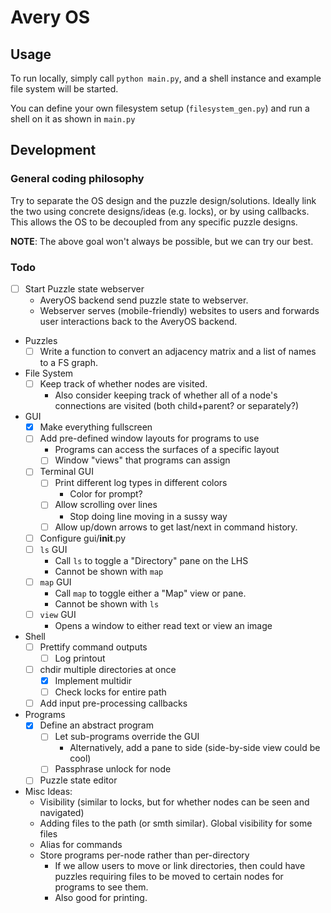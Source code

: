 # Avery OS

## Usage

To run locally, simply call `python main.py`, and a shell instance and example
file system will be started.

You can define your own filesystem setup (`filesystem_gen.py`) and run a shell 
on it as shown in `main.py`

## Development

### General coding philosophy

Try to separate the OS design and the puzzle design/solutions. Ideally link
the two using concrete designs/ideas (e.g. locks), or by using callbacks. This
allows the OS to be decoupled from any specific puzzle designs.

**NOTE**: The above goal won't always be possible, but we can try our best.

### Todo

- [ ] Start Puzzle state webserver
  - AveryOS backend send puzzle state to webserver.
  - Webserver serves (mobile-friendly) websites to users and forwards user interactions
    back to the AveryOS backend.
- Puzzles
  - [ ] Write a function to convert an adjacency matrix and a list of names to a
        FS graph.
- File System
  - [ ] Keep track of whether nodes are visited.
    - Also consider keeping track of whether all of a node's connections are
      visited (both child+parent? or separately?)
- GUI
  - [x] Make everything fullscreen
  - [ ] Add pre-defined window layouts for programs to use
    - Programs can access the surfaces of a specific layout
    - [ ] Window "views" that programs can assign
  - [ ] Terminal GUI
    - [ ] Print different log types in different colors
      - Color for prompt?
    - [ ] Allow scrolling over lines
      - Stop doing line moving in a sussy way
    - [ ] Allow up/down arrows to get last/next in command history.
  - [ ] Configure gui/__init__.py
  - [ ] `ls` GUI
    - Call `ls` to toggle a "Directory" pane on the LHS
    - Cannot be shown with `map`
  - [ ] `map` GUI
    - Call `map` to toggle either a "Map" view or pane.
    - Cannot be shown with `ls`
  - [ ] `view` GUI
    - Opens a window to either read text or view an image
- Shell
  - [ ] Prettify command outputs
    - [ ] Log printout
  - [ ] chdir multiple directories at once
    - [x] Implement multidir
    - [ ] Check locks for entire path
  - [ ] Add input pre-processing callbacks
- Programs
  - [x] Define an abstract program
    - [ ] Let sub-programs override the GUI
      - Alternatively, add a pane to side (side-by-side view could be cool)
    - [ ] Passphrase unlock for node
  - [ ] Puzzle state editor

- Misc Ideas:
  - Visibility (similar to locks, but for whether nodes can be seen and navigated)
  - Adding files to the path (or smth similar). Global visibility for some files
  - Alias for commands
  - Store programs per-node rather than per-directory
    - If we allow users to move or link directories, then could have puzzles
      requiring files to be moved to certain nodes for programs to see them.
    - Also good for printing.
